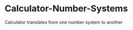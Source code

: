 Calculator-Number-Systems
=========================

Calculator translates from one number system to another
